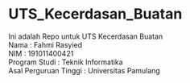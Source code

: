 # UTS_Kecerdasan_Buatan <br/>
Ini adalah Repo untuk UTS Kecerdasan Buatan <br/>
Nama : Fahmi Rasyied <br/>
NIM : 191011400421 <br/>
Program Studi : Teknik Informatika <br/>
Asal Perguruan Tinggi : Universitas Pamulang <br/>
